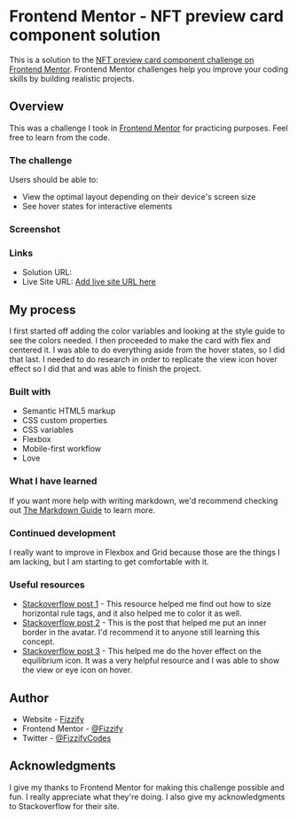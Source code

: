 # Frontend Mentor - NFT preview card component solution

This is a solution to the [NFT preview card component challenge on Frontend Mentor](https://www.frontendmentor.io/challenges/nft-preview-card-component-SbdUL_w0U). Frontend Mentor challenges help you improve your coding skills by building realistic projects.

## Overview

This was a challenge I took in [Frontend Mentor](https://www.frontendmentor.io/) for practicing purposes. Feel free to learn from the code.

### The challenge

Users should be able to:

- View the optimal layout depending on their device's screen size
- See hover states for interactive elements

### Screenshot

### Links

- Solution URL: [](https://your-solution-url.com)
- Live Site URL: [Add live site URL here](https://your-live-site-url.com)

## My process

I first started off adding the color variables and looking at the style guide to see the colors needed. I then proceeded to make the card with flex and centered it. I was able to do everything aside from the hover states, so I did that last. I needed to do research in order to replicate the view icon hover effect so I did that and was able to finish the project.

### Built with

- Semantic HTML5 markup
- CSS custom properties
- CSS variables
- Flexbox
- Mobile-first workflow
- Love

### What I have learned

If you want more help with writing markdown, we'd recommend checking out [The Markdown Guide](https://www.markdownguide.org/) to learn more.

### Continued development

I really want to improve in Flexbox and Grid because those are the things I am lacking, but I am starting to get comfortable with it.

### Useful resources

- [Stackoverflow post 1](https://stackoverflow.com/questions/4151743/how-can-i-change-the-thickness-of-my-hr-tag) - This resource helped me find out how to size horizontal rule tags, and it also helped me to color it as well.
- [Stackoverflow post 2](https://stackoverflow.com/questions/19159977/inner-border-over-images-with-css) - This is the post that helped me put an inner border in the avatar. I'd recommend it to anyone still learning this concept.
- [Stackoverflow post 3](https://stackoverflow.com/questions/6910049/on-a-css-hover-event-can-i-change-another-divs-styling) - This helped me do the hover effect on the equilibrium icon. It was a very helpful resource and I was able to show the view or eye icon on hover.

## Author

- Website - [Fizzify](https://fizzify.ml)
- Frontend Mentor - [@Fizzify](https://www.frontendmentor.io/profile/Fizzify)
- Twitter - [@FizzifyCodes](https://twitter.com/FizzifyCodes)

## Acknowledgments

I give my thanks to Frontend Mentor for making this challenge possible and fun. I really appreciate what they're doing. I also give my acknowledgments to Stackoverflow for their site.
